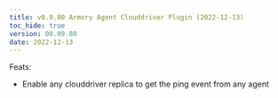 ```yaml
---
title: v0.9.80 Armory Agent Clouddriver Plugin (2022-12-13)
toc_hide: true
version: 00.09.80
date: 2022-12-13
---
```


Feats:
- Enable any clouddriver replica to get the ping event from any agent
